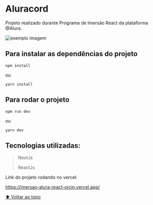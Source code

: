 # Aluracord
Projeto realizado durante Programa de Imersão React da plataforma @Alura. 


<img src="https://starwarsblog.starwars.com/wp-content/uploads/2020/04/star-wars-backgrounds-27.jpg" alt="exemplo imagem">


## Para instalar as dependências do projeto

```
npm install
```
ou

```
yarn install 
```

## Para rodar o projeto

```
npm run dev
```
ou
```
yarn dev
```

## Tecnologias utilizadas: 
> NextJs 
> 
> ReactJs


Link do projeto rodando no vercel:

https://imersao-alura-react-orcin.vercel.app/


[⬆ Voltar ao topo](#Aluracord)<br>
